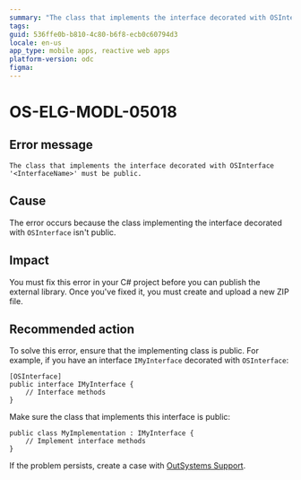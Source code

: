 ```yaml
---
summary: "The class that implements the interface decorated with OSInterface '<InterfaceName>' must be public."
tags:
guid: 536ffe0b-b810-4c80-b6f8-ecb0c60794d3
locale: en-us
app_type: mobile apps, reactive web apps
platform-version: odc
figma:
---
```


# OS-ELG-MODL-05018

## Error message

`The class that implements the interface decorated with OSInterface '<InterfaceName>' must be public.`

## Cause

The error occurs because the class implementing the interface decorated with `OSInterface` isn't public.

## Impact

You must fix this error in your C# project before you can publish the external library. Once you've fixed it, you must create and upload a new ZIP file.

## Recommended action

To solve this error, ensure that the implementing class is public. For example, if you have an interface `IMyInterface` decorated with `OSInterface`:

    [OSInterface]
    public interface IMyInterface {
        // Interface methods
    }

Make sure the class that implements this interface is public:

    public class MyImplementation : IMyInterface {
        // Implement interface methods
    }



If the problem persists, create a case with [OutSystems Support](https://www.outsystems.com/support/portal/open-support-case?ErrorCode=OS-ELG-MODL-05018).
